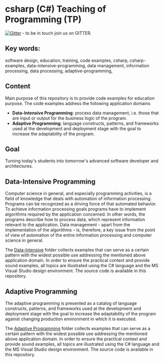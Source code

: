 # csharp (C#) Teaching of Programming (TP)

[![Gitter](https://badges.gitter.im/mpostol/TP.svg)](https://gitter.im/mpostol/TP?utm_source=badge&utm_medium=badge&utm_campaign=pr-badge) - to be in touch join us on GITTER.

## Key words:

software design, education, training, code examples, csharp, csharp-examples, data-intensive-programming, data management, information processing, data processing, adaptive-programming, 

## Content

Main purpose of this repository is to provide code examples for education purpose. The code examples address the following application domains

- **Data-Intensive Programming**: process data management, i.e. those that are input or output for the business logic of the program.
- **Adaptive Programming**: language constructs, patterns, and frameworks used at the development and deployment stage with the goal to increase the adaptability of the program.

## Goal

Turning today's students into tomorrow's advanced software developer and architectures.

## Data-Intensive Programming

Computer science in general, and especially programming activities, is a field of knowledge that deals with automation of information processing. Programs can be recognized as a driving force of that automated behavior. To achieve information processing goals programs have to implement algorithms required by the application concerned. In other words, the programs describe how to process data, which represent information relevant to the application. Data management - apart from the implementation of the algorithms – is, therefore, a key issue from the point of view of automation of the entire information processing and computer science in general.

The [Data-Intensive](Lecture/README.md) folder collects examples that can serve as a certain pattern with the widest possible use addressing the mentioned above application domain. In order to ensure the practical context and provide sound examples, all topics are illustrated using the C# language and the MS Visual Studio design environment. The source code is available in this repository.

## Adaptive Programming

The adaptive programming is presented as a catalog of language constructs, patterns, and frameworks used at the development and deployment stage with the goal to increase the adaptability of the program against changing production environment in which it is executed.

The [Adaptive Programming](TPA/README.md) folder collects examples that can serve as a certain pattern with the widest possible use addressing the mentioned above application domain. In order to ensure the practical context and provide sound examples, all topics are illustrated using the C# language and the MS Visual Studio design environment. The source code is available in this repository.

<!--//____________________________________________________________________________
//
//  Copyright (C) 2018, Mariusz Postol LODZ POLAND.
//
//  To be in touch join the community at GITTER: https://gitter.im/mpostol/TP
//____________________________________________________________________________
-->

